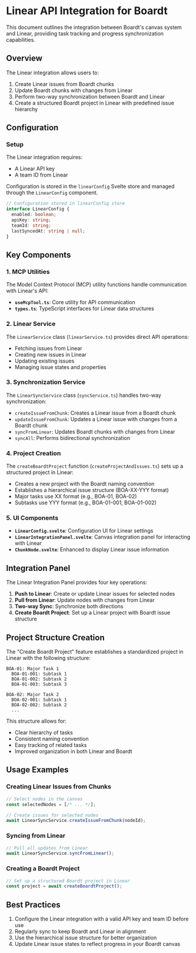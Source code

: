 # Linear API Integration for Boardt

This document outlines the integration between Boardt's canvas system and Linear, providing task tracking and progress synchronization capabilities.

## Overview

The Linear integration allows users to:

1. Create Linear issues from Boardt chunks
2. Update Boardt chunks with changes from Linear
3. Perform two-way synchronization between Boardt and Linear
4. Create a structured Boardt project in Linear with predefined issue hierarchy

## Configuration

### Setup

The Linear integration requires:
- A Linear API key
- A team ID from Linear

Configuration is stored in the `linearConfig` Svelte store and managed through the `LinearConfig` component.

```typescript
// Configuration stored in linearConfig store
interface LinearConfig {
  enabled: boolean;
  apiKey: string;
  teamId: string;
  lastSyncedAt: string | null;
}
```

## Key Components

### 1. MCP Utilities

The Model Context Protocol (MCP) utility functions handle communication with Linear's API:

- **`useMcpTool.ts`**: Core utility for API communication
- **`types.ts`**: TypeScript interfaces for Linear data structures

### 2. Linear Service

The `LinearService` class (`linearService.ts`) provides direct API operations:

- Fetching issues from Linear
- Creating new issues in Linear
- Updating existing issues
- Managing issue states and properties

### 3. Synchronization Service

The `LinearSyncService` class (`syncService.ts`) handles two-way synchronization:

- `createIssueFromChunk`: Creates a Linear issue from a Boardt chunk
- `updateIssueFromChunk`: Updates a Linear issue with changes from a Boardt chunk
- `syncFromLinear`: Updates Boardt chunks with changes from Linear
- `syncAll`: Performs bidirectional synchronization

### 4. Project Creation

The `createBoardtProject` function (`createProjectAndIssues.ts`) sets up a structured project in Linear:

- Creates a new project with the Boardt naming convention
- Establishes a hierarchical issue structure (BOA-XX-YYY format)
- Major tasks use XX format (e.g., BOA-01, BOA-02)
- Subtasks use YYY format (e.g., BOA-01-001, BOA-01-002)

### 5. UI Components

- **`LinearConfig.svelte`**: Configuration UI for Linear settings
- **`LinearIntegrationPanel.svelte`**: Canvas integration panel for interacting with Linear
- **`ChunkNode.svelte`**: Enhanced to display Linear issue information

## Integration Panel

The Linear Integration Panel provides four key operations:

1. **Push to Linear**: Create or update Linear issues for selected nodes
2. **Pull from Linear**: Update nodes with changes from Linear
3. **Two-way Sync**: Synchronize both directions
4. **Create Boardt Project**: Set up a Linear project with Boardt issue structure

## Project Structure Creation

The "Create Boardt Project" feature establishes a standardized project in Linear with the following structure:

```
BOA-01: Major Task 1
  BOA-01-001: Subtask 1
  BOA-01-002: Subtask 2
  BOA-01-003: Subtask 3

BOA-02: Major Task 2
  BOA-02-001: Subtask 1
  BOA-02-002: Subtask 2
  ...
```

This structure allows for:
- Clear hierarchy of tasks
- Consistent naming convention
- Easy tracking of related tasks
- Improved organization in both Linear and Boardt

## Usage Examples

### Creating Linear Issues from Chunks

```javascript
// Select nodes in the canvas
const selectedNodes = [/* ... */];

// Create issues for selected nodes
await LinearSyncService.createIssueFromChunk(nodeId);
```

### Syncing from Linear

```javascript
// Pull all updates from Linear
await LinearSyncService.syncFromLinear();
```

### Creating a Boardt Project

```javascript
// Set up a structured Boardt project in Linear
const project = await createBoardtProject();
```

## Best Practices

1. Configure the Linear integration with a valid API key and team ID before use
2. Regularly sync to keep Boardt and Linear in alignment
3. Use the hierarchical issue structure for better organization
4. Update Linear issue states to reflect progress in your Boardt canvas